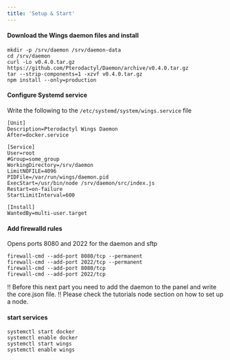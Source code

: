 ```yaml
---
title: 'Setup & Start'
---
```


#### Download the Wings daemon files and install

```
mkdir -p /srv/daemon /srv/daemon-data
cd /srv/daemon
curl -Lo v0.4.0.tar.gz https://github.com/Pterodactyl/Daemon/archive/v0.4.0.tar.gz
tar --strip-components=1 -xzvf v0.4.0.tar.gz
npm install --only=production
```

#### Configure Systemd service

Write the following to the `/etc/systemd/system/wings.service` file

```
[Unit]
Description=Pterodactyl Wings Daemon
After=docker.service

[Service]
User=root
#Group=some_group
WorkingDirectory=/srv/daemon
LimitNOFILE=4096
PIDFile=/var/run/wings/daemon.pid
ExecStart=/usr/bin/node /srv/daemon/src/index.js
Restart=on-failure
StartLimitInterval=600

[Install]
WantedBy=multi-user.target
```

#### Add firewalld rules
Opens ports 8080 and 2022 for the daemon and sftp
```
firewall-cmd --add-port 8080/tcp --permanent
firewall-cmd --add-port 2022/tcp --permanent
firewall-cmd --add-port 8080/tcp
firewall-cmd --add-port 2022/tcp
```

!! Before this next part you need to add the daemon to the panel and write the core.json file.
!! Please check the tutorials node section on how to set up a node.

#### start services
```
systemctl start docker
systemctl enable docker
systemctl start wings
systemctl enable wings
```